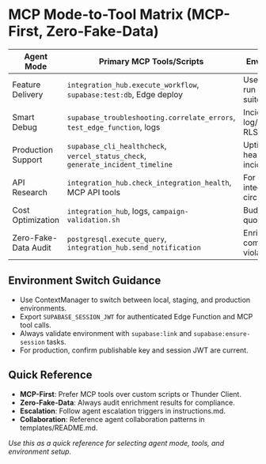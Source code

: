 # MCP Mode-to-Tool Matrix (MCP-First, Zero-Fake-Data)

| Agent Mode           | Primary MCP Tools/Scripts                                                       | Environment/Notes                                      |
| -------------------- | ------------------------------------------------------------------------------- | ------------------------------------------------------ |
| Feature Delivery     | `integration_hub.execute_workflow`, `supabase:test:db`, Edge deploy             | Use for new features, run full validation suite.       |
| Smart Debug          | `supabase_troubleshooting.correlate_errors`, `test_edge_function`, logs         | Incident response, log/trace analysis, RLS checks.     |
| Production Support   | `supabase_cli_healthcheck`, `vercel_status_check`, `generate_incident_timeline` | Uptime, rollback, health checks, incident timeline.    |
| API Research         | `integration_hub.check_integration_health`, MCP API tools                       | For API integration/validation, circuit breaker audit. |
| Cost Optimization    | `integration_hub`, logs, `campaign-validation.sh`                               | Budget/cost analysis, quota monitoring.                |
| Zero-Fake-Data Audit | `postgresql.execute_query`, `integration_hub.send_notification`                 | Enrichment audit, compliance, alert on violations.     |

## Environment Switch Guidance

- Use ContextManager to switch between local, staging, and production environments.
- Export `SUPABASE_SESSION_JWT` for authenticated Edge Function and MCP tool calls.
- Always validate environment with `supabase:link` and `supabase:ensure-session` tasks.
- For production, confirm publishable key and session JWT are current.

## Quick Reference

- **MCP-First**: Prefer MCP tools over custom scripts or Thunder Client.
- **Zero-Fake-Data**: Always audit enrichment results for compliance.
- **Escalation**: Follow agent escalation triggers in instructions.md.
- **Collaboration**: Reference agent collaboration patterns in templates/README.md.

_Use this as a quick reference for selecting agent mode, tools, and environment setup._
